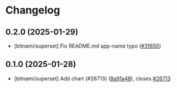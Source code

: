 # Changelog

## 0.2.0 (2025-01-29)

* [bitnami/superset] Fix README.md app-name typo ([#31650](https://github.com/bitnami/charts/pull/31650))

## 0.1.0 (2025-01-28)

* [bitnami/superset] Add chart (#26713) ([8a91a48](https://github.com/bitnami/charts/commit/8a91a4864d11cd079ca6dfe15cbdd8cc5654008c)), closes [#26713](https://github.com/bitnami/charts/issues/26713)
